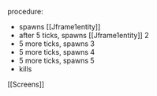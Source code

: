 procedure:
- spawns [[Jframe1entity]]
- after 5 ticks, spawns [[Jframe1entity]] 2
- 5 more ticks, spawns 3
- 5 more ticks, spawns 4
- 5 more ticks, spawns 5
- kills


[[Screens]]